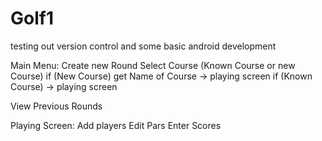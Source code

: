 # Golf1
testing out version control and some basic android development

Main Menu:
Create new Round
  Select Course (Known Course or new Course)
    if (New Course) get Name of Course -> playing screen 
    if (Known Course) -> playing screen

View Previous Rounds


Playing Screen:
  Add players
  Edit Pars
  Enter Scores
    
